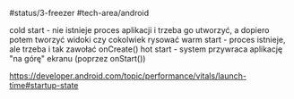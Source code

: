#status/3-freezer 
#tech-area/android 

cold start - nie istnieje proces aplikacji i trzeba go utworzyć, a dopiero potem tworzyć widoki czy cokolwiek rysować
warm start - proces istnieje, ale trzeba i tak zawołać onCreate()
hot start - system przywraca aplikację "na górę" ekranu (poprzez onStart())



https://developer.android.com/topic/performance/vitals/launch-time#startup-state